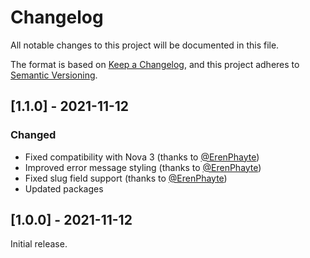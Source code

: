 # Changelog

All notable changes to this project will be documented in this file.

The format is based on [Keep a Changelog](https://keepachangelog.com/en/1.0.0/),
and this project adheres to [Semantic Versioning](https://semver.org/spec/v2.0.0.html).

## [1.1.0] - 2021-11-12

### Changed

- Fixed compatibility with Nova 3 (thanks to [@ErenPhayte](https://github.com/ErenPhayte))
- Improved error message styling (thanks to [@ErenPhayte](https://github.com/ErenPhayte))
- Fixed slug field support (thanks to [@ErenPhayte](https://github.com/ErenPhayte))
- Updated packages

## [1.0.0] - 2021-11-12

Initial release.
